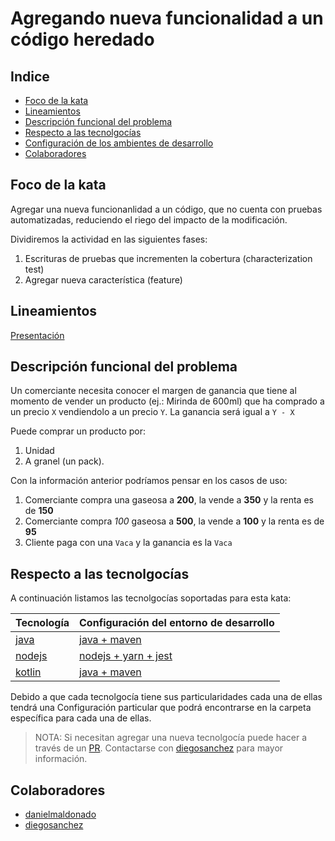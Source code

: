 # Agregando nueva funcionalidad a un código heredado
  
## Indice

- [Foco de la kata](#foco-de-la-kata)
- [Lineamientos](#Lineamientos)
- [Descripción funcional del problema](#descripción-funcional-del-problema)
- [Respecto a las tecnolgocías](#respecto-a-las-tecnolgocías)
- [Configuración de los ambientes de desarrollo](#configuración-de-los-ambientes-de-desarrollo)
- [Colaboradores](#colaboradores)
  
## Foco de la kata

Agregar una nueva funcionanlidad a un código, que no cuenta con pruebas automatizadas, reduciendo el riego del impacto de la modificación. 

Dividiremos la actividad en las siguientes fases:

1. Escrituras de pruebas que incrementen la cobertura (characterization test)
2. Agregar nueva característica (feature)

## Lineamientos

[Presentación][kata_01_legacy_code]

## Descripción funcional del problema

Un comerciante necesita conocer el margen de ganancia que tiene al momento de vender un producto (ej.: Mirinda de 600ml) que ha comprado a un precio `X` vendiendolo a un precio `Y`. La ganancia será igual a `Y - X`

Puede comprar un producto por:

1. Unidad
2. A granel (un pack).

Con la información anterior podríamos pensar en los casos de uso:

1. Comerciante compra una gaseosa a **200**, la vende a **350** y la renta es de **150**
2. Comerciante compra *100* gaseosa a **500**, la vende a **100** y la renta es de **95**
3. Cliente paga con una `Vaca` y la ganancia es la `Vaca`

## Respecto a las tecnolgocías

A continuación listamos las tecnolgocías soportadas para esta kata:

| Tecnología                | Configuración del entorno de desarrollo |
| ----------                | --------------------------------------- |
| [java](/tecnologias/java) | [java + maven](/tecnologias/java/maven/kata-01-legacy-code/README.md)   |
| [nodejs](/tecnologias/nodejs) | [nodejs + yarn + jest](/tecnologias/nodejs/README.md)   |
| [kotlin ](/tecnologias/kotlin) | [java + maven](/tecnologias/kotlin/gradle/kata-01-legacy-code/README.md)   |

Debido a que cada tecnolgocía tiene sus particularidades cada una de ellas tendrá una Configuración particular que podrá encontrarse en la carpeta específica para cada una de ellas.

> NOTA: Si necesitan agregar una nueva tecnolgocía puede hacer a través de un [PR][PR]. Contactarse con [diegosanchez][slack_diegosanchez] para mayor información.

## Colaboradores

- [danielmaldonado](https://github.com/maldonadod)
- [diegosanchez](https://github.com/diegosanchez)

[PR]: https://help.github.com/es/github/collaborating-with-issues-and-pull-requests/about-pull-requests
[kata_01_legacy_code]: https://docs.google.com/presentation/d/1vBhbeofyAWflItnfvbxufMioiO6toPZ8VFt5LV86Fts/edit?usp=sharing
[slack_diegosanchez]: https://bacraftsmanship.slack.com/archives/DMGTNRS3D
